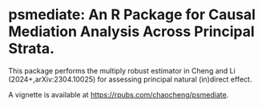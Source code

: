 # psmediate: An R Package for Causal Mediation Analysis Across Principal Strata.

This package performs the multiply robust estimator in Cheng and Li (2024+,arXiv:2304.10025) for assessing principal natural (in)direct effect.

A vignette is available at <https://rpubs.com/chaocheng/psmediate>.
